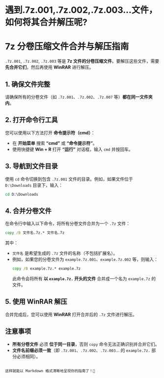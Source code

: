# 遇到.7z.001,.7z.002,.7z.003...文件，如何将其合并解压呢?
# 7z 分卷压缩文件合并与解压指南

`.7z.001`, `.7z.002`, `.7z.003` 等是 **7z 文件的分卷压缩文件**。要解压这些文件，需要**先合并它们**，然后再使用 **WinRAR** 进行解压。

## 1. 确保文件完整
请确保所有的分卷文件（如 `.7z.001`、`.7z.002`、`.7z.007` 等）**都在同一文件夹内**。

## 2. 打开命令行工具
您可以使用以下方法打开 **命令提示符（cmd）**：
- 在 **开始菜单** 搜索 **“cmd”** 或 **“命令提示符”**。
- 使用快捷键 **Win + R** 打开 **“运行”** 对话框，输入 `cmd` 并按回车。

## 3. 导航到文件目录
使用 `cd` 命令切换到包含 `.7z.001` 文件的目录。例如，如果文件位于 `D:\Downloads` 目录下，输入：

```cmd
cd D:\Downloads
```

## 4. 合并分卷文件
在命令行中输入以下命令，将所有分卷文件合并为一个 `.7z` 文件：
```cmd
copy /B 文件名.7z.* 文件名.7z
```
其中：
- `文件名` 是希望生成的 `.7z` 文件的名称（不包括扩展名）。
- 例如，如果您的分卷文件为 `example.7z.001`、`example.7z.002` 等，则输入：
  ```cmd
  copy /B example.7z.* example.7z
  ```
  此命令会将所有 **以 `example.7z.` 开头的文件** 合并成一个名为 `example.7z` 的文件。

## 5. 使用 WinRAR 解压
合并完成后，您可以使用 **WinRAR** 打开合并后的 `.7z` 文件进行解压。

## 注意事项
- **所有分卷文件** 必须 **位于同一目录**，否则 `copy` 命令无法正确识别并合并它们。
- **文件名前缀必须一致**（即 `.7z.001`、`.7z.002`、`.7z.003`... 的 `example.7z.` 部分必须相同）。
```

这样就能以 Markdown 格式清晰地呈现你的指南了！🚀
